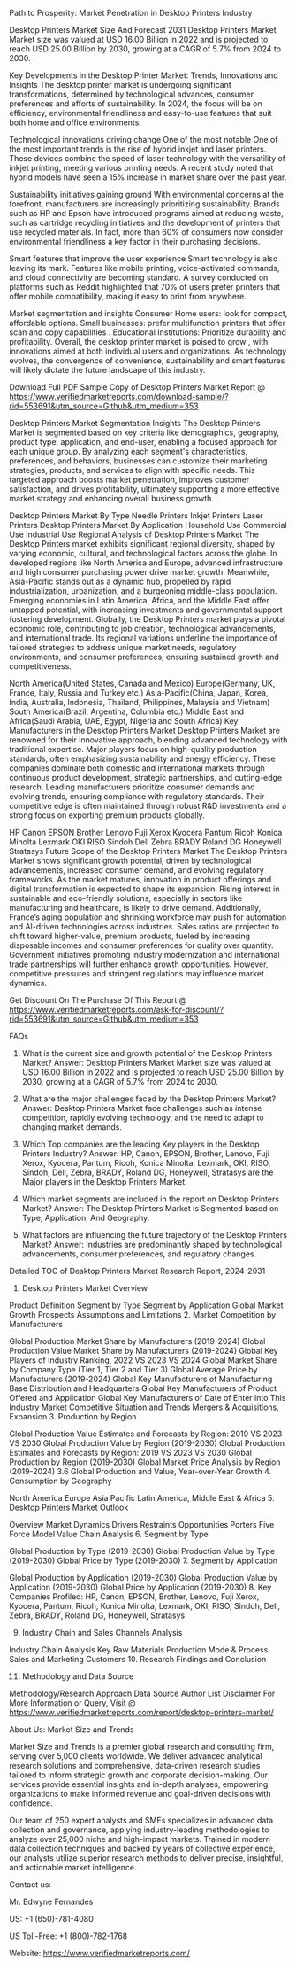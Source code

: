Path to Prosperity: Market Penetration in Desktop Printers Industry


Desktop Printers Market Size And Forecast 2031
Desktop Printers Market Market size was valued at USD 16.00 Billion in 2022 and is projected to reach USD 25.00 Billion by 2030, growing at a CAGR of 5.7% from 2024 to 2030.

Key Developments in the Desktop Printer Market: Trends, Innovations and Insights
The desktop printer market is undergoing significant transformations, determined by technological advances, consumer preferences and efforts of sustainability. In 2024, the focus will be on efficiency, environmental friendliness and easy-to-use features that suit both home and office environments.

Technological innovations driving change
One of the most notable One of the most important trends is the rise of hybrid inkjet and laser printers. These devices combine the speed of laser technology with the versatility of inkjet printing, meeting various printing needs. A recent study noted that hybrid models have seen a 15% increase in market share over the past year.

Sustainability initiatives gaining ground
With environmental concerns at the forefront, manufacturers are increasingly prioritizing sustainability. Brands such as HP and Epson have introduced programs aimed at reducing waste, such as cartridge recycling initiatives and the development of printers that use recycled materials. In fact, more than 60% of consumers now consider environmental friendliness a key factor in their purchasing decisions.

Smart features that improve the user experience
Smart technology is also leaving its mark. Features like mobile printing, voice-activated commands, and cloud connectivity are becoming standard. A survey conducted on platforms such as Reddit highlighted that 70% of users prefer printers that offer mobile compatibility, making it easy to print from anywhere.

Market segmentation and insights Consumer
Home users: look for compact, affordable options.
Small businesses: prefer multifunction printers that offer scan and copy capabilities .
Educational Institutions: Prioritize durability and profitability.
Overall, the desktop printer market is poised to grow , with innovations aimed at both individual users and organizations. As technology evolves, the convergence of convenience, sustainability and smart features will likely dictate the future landscape of this industry.

Download Full PDF Sample Copy of Desktop Printers Market Report @ https://www.verifiedmarketreports.com/download-sample/?rid=553691&utm_source=Github&utm_medium=353

Desktop Printers Market Segmentation Insights
The Desktop Printers Market is segmented based on key criteria like demographics, geography, product type, application, and end-user, enabling a focused approach for each unique group. By analyzing each segment's characteristics, preferences, and behaviors, businesses can customize their marketing strategies, products, and services to align with specific needs. This targeted approach boosts market penetration, improves customer satisfaction, and drives profitability, ultimately supporting a more effective market strategy and enhancing overall business growth.

Desktop Printers Market By Type
Needle Printers
Inkjet Printers
Laser Printers
Desktop Printers Market By Application
Household Use
Commercial Use
Industrial Use
Regional Analysis of Desktop Printers Market
The Desktop Printers market exhibits significant regional diversity, shaped by varying economic, cultural, and technological factors across the globe. In developed regions like North America and Europe, advanced infrastructure and high consumer purchasing power drive market growth. Meanwhile, Asia-Pacific stands out as a dynamic hub, propelled by rapid industrialization, urbanization, and a burgeoning middle-class population. Emerging economies in Latin America, Africa, and the Middle East offer untapped potential, with increasing investments and governmental support fostering development. Globally, the Desktop Printers market plays a pivotal economic role, contributing to job creation, technological advancements, and international trade. Its regional variations underline the importance of tailored strategies to address unique market needs, regulatory environments, and consumer preferences, ensuring sustained growth and competitiveness.

North America(United States, Canada and Mexico)
Europe(Germany, UK, France, Italy, Russia and Turkey etc.)
Asia-Pacific(China, Japan, Korea, India, Australia, Indonesia, Thailand, Philippines, Malaysia and Vietnam)
South America(Brazil, Argentina, Columbia etc.)
Middle East and Africa(Saudi Arabia, UAE, Egypt, Nigeria and South Africa)
Key Manufacturers in the Desktop Printers Market
Desktop Printers Market are renowned for their innovative approach, blending advanced technology with traditional expertise. Major players focus on high-quality production standards, often emphasizing sustainability and energy efficiency. These companies dominate both domestic and international markets through continuous product development, strategic partnerships, and cutting-edge research. Leading manufacturers prioritize consumer demands and evolving trends, ensuring compliance with regulatory standards. Their competitive edge is often maintained through robust R&D investments and a strong focus on exporting premium products globally.

HP
Canon
EPSON
Brother
Lenovo
Fuji Xerox
Kyocera
Pantum
Ricoh
Konica Minolta
Lexmark
OKI
RISO
Sindoh
Dell
Zebra
BRADY
Roland DG
Honeywell
Stratasys
Future Scope of the Desktop Printers Market
The Desktop Printers Market shows significant growth potential, driven by technological advancements, increased consumer demand, and evolving regulatory frameworks. As the market matures, innovation in product offerings and digital transformation is expected to shape its expansion. Rising interest in sustainable and eco-friendly solutions, especially in sectors like manufacturing and healthcare, is likely to drive demand. Additionally, France’s aging population and shrinking workforce may push for automation and AI-driven technologies across industries. Sales ratios are projected to shift toward higher-value, premium products, fueled by increasing disposable incomes and consumer preferences for quality over quantity. Government initiatives promoting industry modernization and international trade partnerships will further enhance growth opportunities. However, competitive pressures and stringent regulations may influence market dynamics.

Get Discount On The Purchase Of This Report @ https://www.verifiedmarketreports.com/ask-for-discount/?rid=553691&utm_source=Github&utm_medium=353

FAQs
1. What is the current size and growth potential of the Desktop Printers Market?
Answer: Desktop Printers Market Market size was valued at USD 16.00 Billion in 2022 and is projected to reach USD 25.00 Billion by 2030, growing at a CAGR of 5.7% from 2024 to 2030.

2. What are the major challenges faced by the Desktop Printers Market?
Answer: Desktop Printers Market face challenges such as intense competition, rapidly evolving technology, and the need to adapt to changing market demands.

3. Which Top companies are the leading Key players in the Desktop Printers Industry?
Answer: HP, Canon, EPSON, Brother, Lenovo, Fuji Xerox, Kyocera, Pantum, Ricoh, Konica Minolta, Lexmark, OKI, RISO, Sindoh, Dell, Zebra, BRADY, Roland DG, Honeywell, Stratasys are the Major players in the Desktop Printers Market.

4. Which market segments are included in the report on Desktop Printers Market?
Answer: The Desktop Printers Market is Segmented based on Type, Application, And Geography.

5. What factors are influencing the future trajectory of the Desktop Printers Market?
Answer: Industries are predominantly shaped by technological advancements, consumer preferences, and regulatory changes.

Detailed TOC of Desktop Printers Market Research Report, 2024-2031
1. Desktop Printers Market Overview

Product Definition
Segment by Type
Segment by Application
Global Market Growth Prospects
Assumptions and Limitations
2. Market Competition by Manufacturers

Global Production Market Share by Manufacturers (2019-2024)
Global Production Value Market Share by Manufacturers (2019-2024)
Global Key Players of Industry Ranking, 2022 VS 2023 VS 2024
Global Market Share by Company Type (Tier 1, Tier 2 and Tier 3)
Global Average Price by Manufacturers (2019-2024)
Global Key Manufacturers of Manufacturing Base Distribution and Headquarters
Global Key Manufacturers of Product Offered and Application
Global Key Manufacturers of Date of Enter into This Industry
Market Competitive Situation and Trends
Mergers & Acquisitions, Expansion
3. Production by Region

Global Production Value Estimates and Forecasts by Region: 2019 VS 2023 VS 2030
Global Production Value by Region (2019-2030)
Global Production Estimates and Forecasts by Region: 2019 VS 2023 VS 2030
Global Production by Region (2019-2030)
Global Market Price Analysis by Region (2019-2024) 3.6 Global Production and Value, Year-over-Year Growth
4. Consumption by Geography

North America
Europe
Asia Pacific
Latin America, Middle East & Africa
5. Desktop Printers Market Outlook

Overview
Market Dynamics
Drivers
Restraints
Opportunities
Porters Five Force Model
Value Chain Analysis 
6. Segment by Type

Global Production by Type (2019-2030)
Global Production Value by Type (2019-2030)
Global Price by Type (2019-2030)
7. Segment by Application

Global Production by Application (2019-2030)
Global Production Value by Application (2019-2030)
Global Price by Application (2019-2030)
8. Key Companies Profiled: HP, Canon, EPSON, Brother, Lenovo, Fuji Xerox, Kyocera, Pantum, Ricoh, Konica Minolta, Lexmark, OKI, RISO, Sindoh, Dell, Zebra, BRADY, Roland DG, Honeywell, Stratasys

9. Industry Chain and Sales Channels Analysis

Industry Chain Analysis
Key Raw Materials
Production Mode & Process
Sales and Marketing
Customers
10. Research Findings and Conclusion

11. Methodology and Data Source

Methodology/Research Approach
Data Source
Author List
Disclaimer
For More Information or Query, Visit @ https://www.verifiedmarketreports.com/report/desktop-printers-market/

About Us: Market Size and Trends

Market Size and Trends is a premier global research and consulting firm, serving over 5,000 clients worldwide. We deliver advanced analytical research solutions and comprehensive, data-driven research studies tailored to inform strategic growth and corporate decision-making. Our services provide essential insights and in-depth analyses, empowering organizations to make informed revenue and goal-driven decisions with confidence.

Our team of 250 expert analysts and SMEs specializes in advanced data collection and governance, applying industry-leading methodologies to analyze over 25,000 niche and high-impact markets. Trained in modern data collection techniques and backed by years of collective experience, our analysts utilize superior research methods to deliver precise, insightful, and actionable market intelligence.

Contact us:

Mr. Edwyne Fernandes

US: +1 (650)-781-4080

US Toll-Free: +1 (800)-782-1768

Website: https://www.verifiedmarketreports.com/
